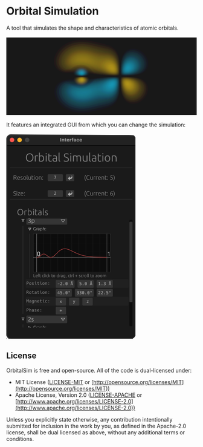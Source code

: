 # Orbital Simulation
A tool that simulates the shape and characteristics of atomic orbitals.
<br />
<br />
![preview image](images/preview.png)

It features an integrated GUI from which you can change the simulation:
<br />
<br />
![gui](images/gui_example.png)

## License
OrbitalSim is free and open-source. All of the code is dual-licensed under:

* MIT License ([LICENSE-MIT](docs/LICENSE-MIT) or [http://opensource.org/licenses/MIT](http://opensource.org/licenses/MIT))
* Apache License, Version 2.0 ([LICENSE-APACHE](docs/LICENSE-APACHE) or [http://www.apache.org/licenses/LICENSE-2.0](http://www.apache.org/licenses/LICENSE-2.0))

Unless you explicitly state otherwise, any contribution intentionally submitted
for inclusion in the work by you, as defined in the Apache-2.0 license, shall be dual licensed as above, without any
additional terms or conditions.
